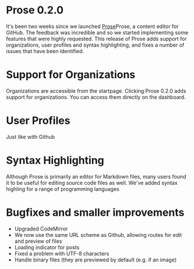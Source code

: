 # Prose 0.2.0

It's been two weeks since we launched [Prose](http://developmentseed.org/blog/2012/june/25/prose-a-content-editor-for-github/)Prose, a content editor for GitHub. The feedback was incredible and so we started implementing some features that were highly requested. This release of Prose adds support for organizations, user profiles and syntax highlighting, and fixes a number of issues that have been identified.

# Support for Organizations

Organizations are accessible from the startpage. Clicking 
Prose 0.2.0 adds support for organizations. You can access them directly on the dashboard.


# User Profiles

Just like with Github 


# Syntax Highlighting

Although Prose is primarily an editor for Markdown files, many users found it to be useful for editing source code files as well. We've added syntax highling for a range of programming languages 

# Bugfixes and smaller improvements

- Upgraded CodeMirror
- We now use the same URL scheme as Github, allowing routes for edit and preview of files
- Loading indicator for posts
- Fixed a problem with UTF-8 characters
- Handle binary files (they are previewed by default (e.g. if an image)